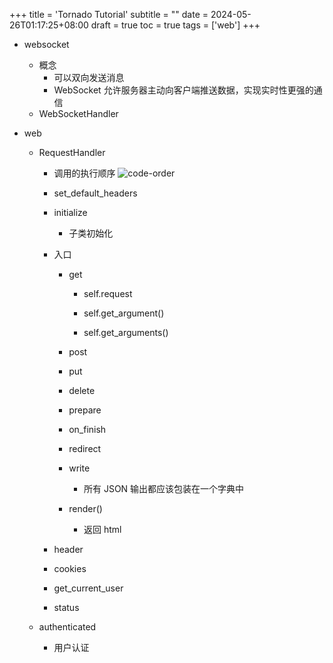 +++
title = 'Tornado Tutorial'
subtitle = ""
date = 2024-05-26T01:17:25+08:00
draft = true
toc = true
tags = ['web']
+++

-   websocket
    -   概念
        -   可以双向发送消息
        -   WebSocket 允许服务器主动向客户端推送数据，实现实时性更强的通信
    -   WebSocketHandler
-   web

    -   RequestHandler

        -   调用的执行顺序
            ![code-order](../imgs/code-order.jpg)
        -   set_default_headers
        -   initialize
            -   子类初始化
        -   入口

            -   get

                -   self.request

                -   self.get_argument()
                -   self.get_arguments()

            -   post
            -   put
            -   delete
            -   prepare
            -   on_finish
            -   redirect
            -   write
                -   所有 JSON 输出都应该包装在一个字典中
            -   render()
                -   返回 html

        -   header

        -   cookies

        -   get_current_user
        -   status

    -   authenticated
        -   用户认证
